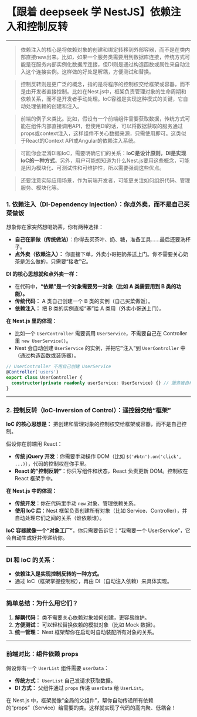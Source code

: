 # 【跟着 deepseek 学 NestJS】依赖注入和控制反转
---

>依赖注入的核心是将依赖对象的创建和绑定转移到外部容器，而不是在类内部直接new出来。比如，如果一个服务类需要用到数据库连接，传统方式可能是在服务内部实例化数据库连接，但DI则是通过构造函数或属性来自动注入这个连接实例。这样做的好处是解耦，方便测试和替换。

> 控制反转则是更广泛的概念，指的是将程序的控制权交给框架或容器，而不是由开发者直接控制。比如在Nest.js中，框架负责管理对象的生命周期和依赖关系，而不是开发者手动处理。IoC容器是实现这种模式的关键，它自动处理依赖的创建和注入。

> 前端的例子来类比。比如，假设有一个前端组件需要获取数据，传统方式可能在组件内部直接调用API，但使用DI的话，可以将数据获取的服务通过props或context注入，这样组件不关心数据来源，只需使用即可。这类似于React的Context API或Angular的依赖注入系统。

> 可能你会混淆DI和IoC，需要明确它们的关系：**IoC是设计原则，DI是实现IoC的一种方式**。另外，用户可能想知道为什么Nest.js要用这些概念，可能是因为模块化、可测试性和可维护性，所以需要强调这些优点。

> 还要注意实际应用场景，作为前端开发者，可能更关注如何组织代码、管理服务、模块化等。

### **1. 依赖注入（DI-Dependency Injection）：你点外卖，而不是自己买菜做饭**
想象你在家突然想喝奶茶，你有两种选择：
- **自己在家做（传统做法）**：你得去买茶叶、奶、糖，准备工具……最后还要洗杯子。
- **点外卖（依赖注入）：** 你直接下单，外卖小哥把奶茶送上门。你不需要关心奶茶是怎么做的，只需要“接收”它。

**DI 的核心思想就和点外卖一样：**
- 在代码中，**“依赖”是一个对象需要另一对象（比如 A 类需要用到 B 类的功能）。**
- **传统代码：** A 类自己创建一个 B 类的实例（自己买菜做饭）。
- **依赖注入：** 把 B 类的实例直接“塞”给 A 类用（外卖小哥送上门）。

**在 Nest.js 里的体现：**
- 比如一个 `UserController` 需要调用 `UserService`，不需要自己在 Controller 里 `new UserService()`。
- Nest 会自动创建 `UserService` 的实例，并把它“注入”到 `UserController` 中（通过构造函数或装饰器）。

```typescript
// UserController 不用自己创建 UserService
@Controller('users')
export class UserController {
  constructor(private readonly userService: UserService) {} // 服务被自动注入
}
```

---

### **2. 控制反转（IoC-Inversion of Control）：遥控器交给“框架”**
**IoC 的核心思想是：** 把创建和管理对象的控制权交给框架或容器，而不是自己控制。

假设你在前端用 React：
- **传统 jQuery 开发**：你需要手动操作 DOM（比如 `$('#btn').on('click', ...)`），代码的控制权在你手里。
- **React 的“控制反转”**：你只写组件和状态，React 负责更新 DOM。控制权在 React 框架手中。

**在 Nest.js 中的体现：**
- **传统开发**：你在代码里手动 `new` 对象、管理依赖关系。
- **使用 IoC 后**：Nest 框架负责创建所有对象（比如 Service、Controller），并自动处理它们之间的关系（谁依赖谁）。

**IoC 容器就像一个“对象工厂”**，你只需要告诉它：“我需要一个 UserService”，它会自动生成好并传递给你。

---

### **DI 和 IoC 的关系：**
- **依赖注入是实现控制反转的一种方式。**
- 通过 IoC（框架掌握控制权），再由 DI（自动注入依赖）来具体实现。

---

### **简单总结：为什么用它们？**
1. **解耦代码：** 类不需要关心依赖对象如何创建，更容易维护。
2. **方便测试：** 可以轻松替换依赖的模拟对象（比如 Mock 数据）。
3. **统一管理：** Nest 框架帮你在启动时自动装配所有对象的关系。

---

### **前端对比：组件依赖 props**
假设你有一个 `UserList` 组件需要 `userData`：
- **传统方式：** `UserList` 自己发请求获取数据。
- **DI 方式：** 父组件通过 `props` 传递 `userData` 给 `UserList`。

在 Nest.js 中，框架就像“全局的父组件”，帮你自动传递所有依赖的“props”（Service）给需要的类。这样就实现了代码的高内聚、低耦合！
